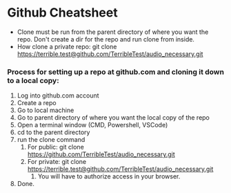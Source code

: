 # Github Cheatsheet

* Clone must be run from the parent directory of where you want the repo. Don't create a dir for the repo and run clone from inside.
* How clone a private repo:        git clone https://terrible.test@github.com/TerribleTest/audio_necessary.git


### Process for setting up a repo at github.com and cloning it down to a local copy:
1. Log into github.com account
2. Create a repo
3. Go to local machine
4. Go to parent directory of where you want the local copy of the repo
5. Open a terminal window (CMD, Powershell, VSCode)
6. cd to the parent directory
7. run the clone command
   1. For public:  git clone https://github.com/TerribleTest/audio_necessary.git
   2. For private: git clone https://terrible.test@github.com/TerribleTest/audio_necessary.git
      1. You will have to authorize access in your browser.
8. Done.